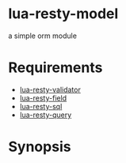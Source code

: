 # lua-resty-model
a simple orm module

# Requirements
- [lua-resty-validator](https://github.com/xiangnanscu/lua-resty-validator)
- [lua-resty-field](https://github.com/xiangnanscu/lua-resty-field)
- [lua-resty-sql](https://github.com/xiangnanscu/lua-resty-sql)
- [lua-resty-query](https://github.com/xiangnanscu/lua-resty-query)

# Synopsis
```



```
